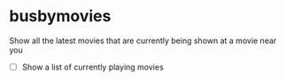 # busbymovies
Show all the latest movies that are currently being shown at a movie near you

* [ ] Show a list of currently playing movies
